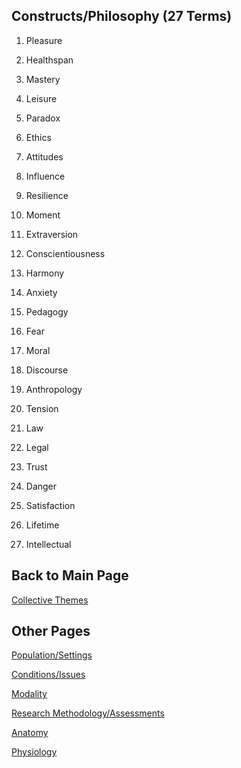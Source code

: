 ## Constructs/Philosophy (27 Terms)

1. Pleasure 

2. Healthspan 

3. Mastery 

4. Leisure 

5. Paradox 

6. Ethics 

7. Attitudes 

8. Influence 

9. Resilience

10. Moment 

11. Extraversion

12. Conscientiousness 

13. Harmony

14. Anxiety 

15. Pedagogy 

16. Fear 

17. Moral 

18. Discourse 

19. Anthropology 

20. Tension 

21. Law 

22. Legal 

23. Trust 

24. Danger 

25. Satisfaction 

26. Lifetime 

27. Intellectual 

## Back to Main Page
[Collective Themes](index.md)

## Other Pages 
[Population/Settings](populationsettings.md)

[Conditions/Issues](conditionsissues.md)

[Modality](modality.md)

[Research Methodology/Assessments](researchmethodologyassessments.md)

[Anatomy](anatomy.md)

[Physiology](physiology.md)

